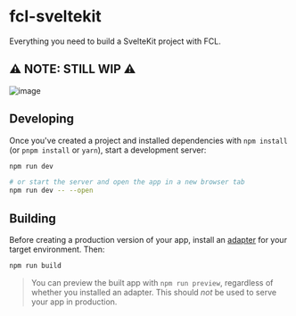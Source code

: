 # fcl-sveltekit

Everything you need to build a SvelteKit project with FCL.

## ⚠️ NOTE: STILL WIP ⚠️

![image](https://user-images.githubusercontent.com/27052451/146258054-da764778-7d9d-43cc-bb0d-b3e0c37905b9.png)


## Developing

Once you've created a project and installed dependencies with `npm install` (or `pnpm install` or `yarn`), start a development server:

```bash
npm run dev

# or start the server and open the app in a new browser tab
npm run dev -- --open
```

## Building

Before creating a production version of your app, install an [adapter](https://kit.svelte.dev/docs#adapters) for your target environment. Then:

```bash
npm run build
```

> You can preview the built app with `npm run preview`, regardless of whether you installed an adapter. This should _not_ be used to serve your app in production.
